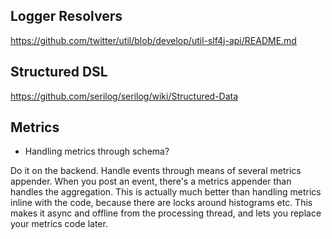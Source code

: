 ## Logger Resolvers

https://github.com/twitter/util/blob/develop/util-slf4j-api/README.md

## Structured DSL

https://github.com/serilog/serilog/wiki/Structured-Data

## Metrics

- Handling metrics through schema?

Do it on the backend.  Handle events through means of several metrics appender.  When you post an event, there's a metrics appender than handles the aggregation.  This is actually much better than handling metrics inline with the code, because there are locks around histograms etc.  This makes it async and offline from the processing thread, and lets you replace your metrics code later.

